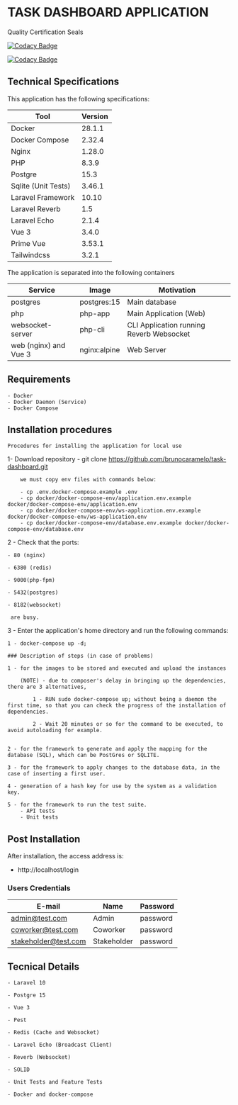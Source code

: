 # TASK DASHBOARD APPLICATION

Quality Certification Seals

[![Codacy Badge](https://app.codacy.com/project/badge/Grade/3933d4c448a84e329a26085c5d59ff47)](https://app.codacy.com/gh/brunocaramelo/task-dashboard/dashboard?utm_source=gh&utm_medium=referral&utm_content=&utm_campaign=Badge_grade)

[![Codacy Badge](https://app.codacy.com/project/badge/Coverage/3933d4c448a84e329a26085c5d59ff47)](https://app.codacy.com/gh/brunocaramelo/task-dashboard/dashboard?utm_source=gh&utm_medium=referral&utm_content=&utm_campaign=Badge_coverage)


## Technical Specifications

This application has the following specifications: 

| Tool | Version |
| --- | --- |
| Docker | 28.1.1 |
| Docker Compose | 2.32.4 |
| Nginx | 1.28.0 |
| PHP | 8.3.9 |
| Postgre | 15.3 |
| Sqlite (Unit Tests) | 3.46.1 |
| Laravel Framework | 10.10 |
| Laravel Reverb | 1.5 |
| Laravel Echo | 2.1.4 |
| Vue 3 | 3.4.0 |
| Prime Vue  | 3.53.1 |
| Tailwindcss  | 3.2.1 |

The application is separated into the following containers

| Service | Image | Motivation
| --- | --- | --- |
| postgres | postgres:15 | Main database |
| php | php-app | Main Application (Web) |
| websocket-server | php-cli | CLI Application running Reverb Websocket |
| web (nginx) and Vue 3 | nginx:alpine | Web Server |

## Requirements
    - Docker
    - Docker Daemon (Service)
    - Docker Compose

## Installation procedures
    Procedures for installing the application for local use

1- Download repository 
    - git clone https://github.com/brunocaramelo/task-dashboard.git
       
        we must copy env files with commands below:

        - cp .env.docker-compose.example .env
        - cp docker/docker-compose-env/application.env.example docker/docker-compose-env/application.env
        - cp docker/docker-compose-env/ws-application.env.example docker/docker-compose-env/ws-application.env
        - cp docker/docker-compose-env/database.env.example docker/docker-compose-env/database.env

2 - Check that the ports:

    - 80 (nginx) 
    
    - 6380 (redis) 
    
    - 9000(php-fpm)

    - 5432(postgres) 
    
    - 8182(websocket) 

     are busy.


3 - Enter the application's home directory and run the following commands:
    
    1 - docker-compose up -d;

    ### Description of steps (in case of problems)

    1 - for the images to be stored and executed and upload the instances
        
        (NOTE) - due to composer's delay in bringing up the dependencies, there are 3 alternatives,
        
            1 - RUN sudo docker-compose up; without being a daemon the first time, so that you can check the progress of the installation of dependencies.
            
            2 - Wait 20 minutes or so for the command to be executed, to avoid autoloading for example.
            
            
    2 - for the framework to generate and apply the mapping for the database (SQL), which can be PostGres or SQLITE.
    
    3 - for the framework to apply changes to the database data, in the case of inserting a first user.
    
    4 - generation of a hash key for use by the system as a validation key.
    
    5 - for the framework to run the test suite.
        - API tests  
        - Unit tests
     

## Post Installation

After installation, the access address is:

- http://localhost/login

### Users Credentials
| E-mail | Name | Password
| --- | --- | --- |
| admin@test.com | Admin | password |
| coworker@test.com | Coworker | password |
| stakeholder@test.com | Stakeholder | password |

## Tecnical Details

    - Laravel 10

    - Postgre 15

    - Vue 3

    - Pest

    - Redis (Cache and Websocket)

    - Laravel Echo (Broadcast Client)

    - Reverb (Websocket)

    - SOLID

    - Unit Tests and Feature Tests

    - Docker and docker-compose